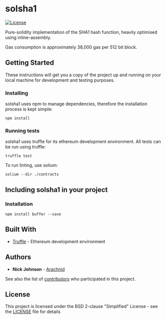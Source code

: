 # solsha1

[![License](https://img.shields.io/badge/License-BSD--2--Clause-blue.svg)](LICENSE)

Pure-solidity implementation of the SHA1 hash function, heavily optimised using inline-assembly.

Gas consumption is approximately 38,000 gas per 512 bit block.

## Getting Started

These instructions will get you a copy of the project up and running on your local machine for development and testing purposes.

### Installing

solsha1 uses npm to manage dependencies, therefore the installation process is kept simple:

```
npm install
```

### Running tests

solsha1 uses truffle for its ethereum development environment. All tests can be run using truffle:

```
truffle test
```

To run linting, use solium:

```
solium --dir ./contracts
```

## Including solsha1 in your project

### Installation

```
npm install buffer --save
```

## Built With
* [Truffle](https://github.com/trufflesuite/truffle) - Ethereum development environment 


## Authors

* **Nick Johnson** - [Arachnid](https://github.com/Arachnid)

See also the list of [contributors](https://github.com/ensdomains/solsha1/contributors) who participated in this project.

## License

This project is licensed under the BSD 2-clause "Simplified" License - see the [LICENSE](LICENSE) file for details
